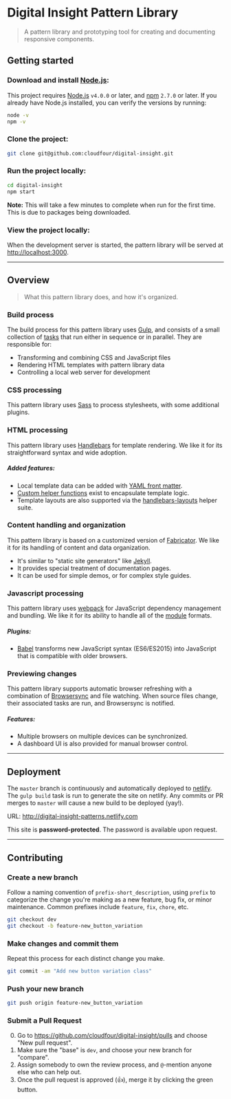 [Autoprefixer]: https://github.com/postcss/autoprefixer
[Babel]: https://babeljs.io
[Browsersync]: http://www.browsersync.io
[Fabricator]: http://fbrctr.github.io
[Gulp]: https://github.com/gulpjs/gulp
[Handlebars]: http://handlebarsjs.com
[Jekyll]: https://jekyllrb.com
[netlify]: http://www.netlify.com
[Node.js]: http://nodejs.org
[npm]: http://npmjs.com
[Sass]: http://sass-lang.com
[webpack]: https://webpack.github.io
[YAML front matter]: http://assemble.io/docs/YAML-front-matter.html
[handlebars-layouts]: https://github.com/shannonmoeller/handlebars-layouts

# Digital Insight Pattern Library

> A pattern library and prototyping tool for creating and documenting responsive components.

## Getting started

### Download and install [Node.js]:

This project requires [Node.js] `v4.0.0` or later, and [npm] `2.7.0` or later. If you already have Node.js installed, you can verify the versions by running:

```sh
node -v
npm -v
```

### Clone the project:

```sh
git clone git@github.com:cloudfour/digital-insight.git
```

### Run the project locally:

```sh
cd digital-insight
npm start
```

**Note:** This will take a few minutes to complete when run for the first time. This is due to packages being downloaded.

### View the project locally:

When the development server is started, the pattern library will be served at <http://localhost:3000>.

***

## Overview

> What this pattern library does, and how it's organized.

### Build process

The build process for this pattern library uses [Gulp], and consists of a small collection of [tasks](https://github.com/gulpjs/gulp/blob/master/docs/API.md) that run either in sequence or in parallel. They are responsible for:

- Transforming and combining CSS and JavaScript files
- Rendering HTML templates with pattern library data
- Controlling a local web server for development

### CSS processing

This pattern library uses [Sass] to process stylesheets, with some additional plugins.

### HTML processing

This pattern library uses [Handlebars] for template rendering. We like it for its straightforward syntax and wide adoption.

##### Added features:
- Local template data can be added with [YAML front matter].
- [Custom helper functions](https://github.com/cloudfour/core-hbs-helpers/tree/master/lib) exist to encapsulate template logic.
- Template layouts are also supported via the [handlebars-layouts] helper suite.

### Content handling and organization

This pattern library is based on a customized version of [Fabricator]. We like it for its handling of content and data organization.

- It's similar to "static site generators" like [Jekyll].
- It provides special treatment of documentation pages.
- It can be used for simple demos, or for complex style guides.

### Javascript processing

This pattern library uses [webpack] for JavaScript dependency management and bundling. We like it for its ability to handle all of the [module](http://addyosmani.com/writing-modular-js/) formats.

##### Plugins:
- [Babel] transforms new JavaScript syntax (ES6/ES2015) into JavaScript that is compatible with older browsers.

### Previewing changes

This pattern library supports automatic browser refreshing with a combination of [Browsersync] and file watching. When source files change, their associated tasks are run, and Browsersync is notified.

##### Features:
- Multiple browsers on multiple devices can be synchronized.
- A dashboard UI is also provided for manual browser control.

***

## Deployment

The `master` branch is continuously and automatically deployed to [netlify]. The `gulp build` task is run to generate the site on netlify. Any commits or PR merges to `master` will cause a new build to be deployed (yay!).

URL: http://digital-insight-patterns.netlify.com

This site is **password-protected**. The password is available upon request.

***

## Contributing

### Create a new branch

Follow a naming convention of `prefix-short_description`, using `prefix` to categorize the change you're making as a new feature, bug fix, or minor maintenance. Common prefixes include `feature`, `fix`, `chore`, etc.

```sh
git checkout dev
git checkout -b feature-new_button_variation
```

### Make changes and commit them

Repeat this process for each distinct change you make.

```sh
git commit -am "Add new button variation class"
```

### Push your new branch

```sh
git push origin feature-new_button_variation
```

### Submit a Pull Request

0. Go to https://github.com/cloudfour/digital-insight/pulls and choose "New pull request".
0. Make sure the "base" is `dev`, and choose your new branch for "compare".
0. Assign somebody to own the review process, and `@`-mention anyone else who can help out.
0. Once the pull request is approved (:+1:), merge it by clicking the green button.
